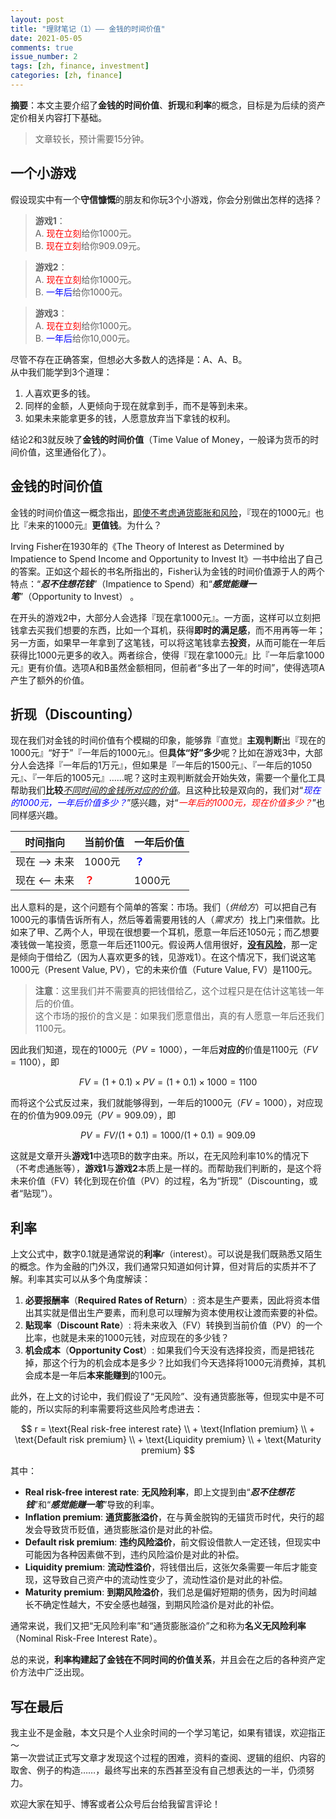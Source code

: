 ```yaml
---
layout: post
title: "理财笔记（1）—— 金钱的时间价值"
date: 2021-05-05
comments: true
issue_number: 2
tags: [zh, finance, investment]
categories: [zh, finance]
---
```


**摘要**：本文主要介绍了**金钱的时间价值**、**折现**和**利率**的概念，目标是为后续的资产定价相关内容打下基础。

> 文章较长，预计需要15分钟。

## 一个小游戏

假设现实中有一个**守信慷慨**的朋友和你玩3个小游戏，你会分别做出怎样的选择？

> **游戏1**：  
> A. <span style="color:red">现在立刻</span>给你1000元。  
> B. <span style="color:red">现在立刻</span>给你909.09元。  

> **游戏2**：  
> A. <span style="color:red">现在立刻</span>给你1000元。  
> B. <span style="color:blue">一年后</span>给你1000元。  

> **游戏3**：  
> A. <span style="color:red">现在立刻</span>给你1000元。  
> B. <span style="color:blue">一年后</span>给你10,000元。  

尽管不存在正确答案，但想必大多数人的选择是：A、A、B。  
从中我们能学到3个道理：
1. 人喜欢更多的钱。
2. 同样的金额，人更倾向于现在就拿到手，而不是等到未来。
3. 如果未来能拿更多的钱，人愿意放弃当下拿钱的权利。

结论2和3就反映了**金钱的时间价值**（Time Value of Money，一般译为货币的时间价值，这里通俗化了）。

## 金钱的时间价值

金钱的时间价值这一概念指出，<ins>即使不考虑通货膨胀和风险</ins>，『现在的1000元』也比『未来的1000元』**更值钱**。为什么？

Irving Fisher在1930年的《The Theory of Interest as Determined by Impatience to Spend Income and Opportunity to Invest It》一书中给出了自己的答案。正如这个超长的书名所指出的，Fisher认为金钱的时间价值源于人的两个特点：“***忍不住想花钱***”（Impatience to Spend）和“***感觉能赚一笔***”（Opportunity to Invest） 。

在开头的游戏2中，大部分人会选择『现在拿1000元』。一方面，这样可以立刻把钱拿去买我们想要的东西，比如一个耳机，获得**即时的满足感**，而不用再等一年；另一方面，如果早一年拿到了这笔钱，可以将这笔钱拿去**投资**，从而可能在一年后获得比1000元更多的收入。两者综合，使得『现在拿1000元』比『一年后拿1000元』更有价值。选项A和B虽然金额相同，但前者“多出了一年的时间”，使得选项A产生了额外的价值。

## 折现（Discounting）

现在我们对金钱的时间价值有个模糊的印象，能够靠『直觉』**主观判断**出『现在的1000元』“好于”『一年后的1000元』。但**具体“好”多少**呢？比如在游戏3中，大部分人会选择『一年后的1万元』，但如果是『一年后的1500元』、『一年后的1050元』、『一年后的1005元』……呢？这时主观判断就会开始失效，需要一个量化工具帮助我们**比较**<ins>*不同时间的金钱所对应的价值*</ins>。且这种比较是双向的，我们对“*<span style="color:blue">现在的1000元，一年后价值多少？</span>*”感兴趣，对“*<span style="color:red">一年后的1000元，现在价值多少？</span>*”也同样感兴趣。

| 时间指向 | 当前价值 | 一年后价值 |
| --- | --- | --- |
| 现在 --> 未来 | 1000元 | **<span style="color:blue">？</span>** |
| 现在 <-- 未来 | **<span style="color:red">？</span>** | 1000元 |

出人意料的是，这个问题有个简单的答案：市场。我们（*供给方*）可以把自己有1000元的事情告诉所有人，然后等着需要用钱的人（*需求方*）找上门来借款。比如来了甲、乙两个人，甲现在很想要一个耳机，愿意一年后还1050元；而乙想要凑钱做一笔投资，愿意一年后还1100元。假设两人信用很好，<ins>**没有风险**</ins>，那一定是倾向于借给乙（因为人喜欢更多的钱，见游戏1）。在这个情况下，我们说这笔1000元（Present Value, PV），它的未来价值（Future Value, FV）是1100元。

> **注意**：这里我们并不需要真的把钱借给乙，这个过程只是在估计这笔钱一年后的价值。  
> 这个市场的报价的含义是：如果我们愿意借出，真的有人愿意一年后还我们1100元。

因此我们知道，现在的1000元（$PV=1000$），一年后**对应的**价值是1100元（$FV=1100$），即 

$$
FV = (1 + 0.1) \times PV=(1 + 0.1) \times 1000 = 1100
$$

而将这个公式反过来，我们就能够得到，一年后的1000元（$FV=1000$），对应现在的价值为909.09元（$PV=909.09$），即

$$
PV = FV / (1 + 0.1) = 1000 / (1 + 0.1) = 909.09
$$

这就是文章开头**游戏1**中选项B的数字由来。所以，在无风险利率10%的情况下（不考虑通胀等），**游戏1**与**游戏2**本质上是一样的。而帮助我们判断的，是这个将未来价值（FV）转化到现在价值（PV）的过程，名为“折现”（Discounting，或者“贴现”）。


## 利率

上文公式中，数字$0.1$就是通常说的**利率**$r$（interest）。可以说是我们既熟悉又陌生的概念。作为金融的门外汉，我们通常只知道如何计算，但对背后的实质并不了解。利率其实可以从多个角度解读：
1. **必要报酬率**（**Required Rates of Return**）: 资本是生产要素，因此将资本借出其实就是借出生产要素，而利息可以理解为资本使用权让渡而索要的补偿。
2. **贴现率**（**Discount Rate**）: 将未来收入（FV）转换到当前价值（PV）的一个比率，也就是未来的1000元钱，对应现在的多少钱？
3. **机会成本**（**Opportunity Cost**）: 如果我们今天没有选择投资，而是把钱花掉，那这个行为的机会成本是多少？比如我们今天选择将1000元消费掉，其机会成本是一年后**本来能赚到**的100元。

此外，在上文的讨论中，我们假设了“无风险”、没有通货膨胀等，但现实中是不可能的，所以实际的利率需要将这些风险考虑进去：

$$
r = \text{Real risk-­free interest rate} \\
    + \text{Inflation premium} \\
    + \text{Default risk premium} \\
    + \text{Liquidity premium} \\
    + \text{Maturity premium}
$$

其中：
- **Real risk-­free interest rate**: **无风险利率**，即上文提到由“***忍不住想花钱***”和“***感觉能赚一笔***”导致的利率。
- **Inflation premium**: **通货膨胀溢价**，在与黄金脱钩的无锚货币时代，央行的超发会导致货币贬值，通货膨胀溢价是对此的补偿。
- **Default risk premium**: **违约风险溢价**，前文假设借款人一定还钱，但现实中可能因为各种因素做不到，违约风险溢价是对此的补偿。
- **Liquidity premium**: **流动性溢价**，将钱借出后，这张欠条需要一年后才能变现，这导致自己资产中的流动性变少了，流动性溢价是对此的补偿。
- **Maturity premium**: **到期风险溢价**，我们总是偏好短期的债务，因为时间越长不确定性越大，不安全感也越强，到期风险溢价是对此的补偿。

通常来说，我们又把“无风险利率”和“通货膨胀溢价”之和称为**名义无风险利率**（Nominal Risk-­Free Interest Rate）。

总的来说，**利率构建起了金钱在不同时间的价值关系**，并且会在之后的各种资产定价方法中广泛出现。

## 写在最后

我主业不是金融，本文只是个人业余时间的一个学习笔记，如果有错误，欢迎指正～  
第一次尝试正式写文章才发现这个过程的困难，资料的查阅、逻辑的组织、内容的取舍、例子的构造……，最终写出来的东西甚至没有自己想表达的一半，仍须努力。  

欢迎大家在知乎、博客或者公众号后台给我留言评论！